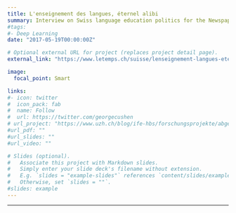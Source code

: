 ```yaml
---
title: L'enseignement des langues, éternel alibi
summary: Interview on Swiss language education politics for the Newspaper [Le Temps](https://www.letemps.ch), with Sandra Grizelj, in French.
#tags:
#- Deep Learning
date: "2017-05-19T00:00:00Z"

# Optional external URL for project (replaces project detail page).
external_link: "https://www.letemps.ch/suisse/lenseignement-langues-eternel-alibi"

image:
  focal_point: Smart

links:
#- icon: twitter
#  icon_pack: fab
#  name: Follow
#  url: https://twitter.com/georgecushen
# url_project: "https://www.uzh.ch/blog/ife-hbs/forschungsprojekte/abgeschlossen/schulwissen/"
#url_pdf: ""
#url_slides: ""
#url_video: ""

# Slides (optional).
#   Associate this project with Markdown slides.
#   Simply enter your slide deck's filename without extension.
#   E.g. `slides = "example-slides"` references `content/slides/example-slides.md`.
#   Otherwise, set `slides = ""`.
#slides: example
---
```


---


